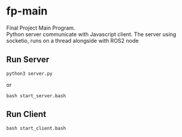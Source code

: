 # fp-main

Final Project Main Program.\
Python server communicate with Javascript client. The server using socketio, runs on a thread alongside with ROS2 node 

## Run Server

```
python3 server.py
```
or
```
bash start_server.bash
```

## Run Client

```
bash start_client.bash
```
